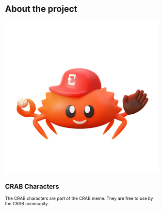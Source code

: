 # About the project

![alt text](https://github.com/theCRABsite/crab-characters/blob/main/images/baseball-nobackground.png "Baseball Crab")


## CRAB Characters
The CRAB characters are part of the CRAB meme. They are free to use by the CRAB community.
